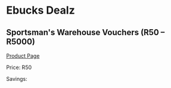 
# Ebucks Dealz
## Sportsman's Warehouse Vouchers (R50 – R5000)
[Product Page](https://www.ebucks.com/web/shop/productSelected.do?prodId=352142488&catId=227677169)

Price: R50

Savings: 


	